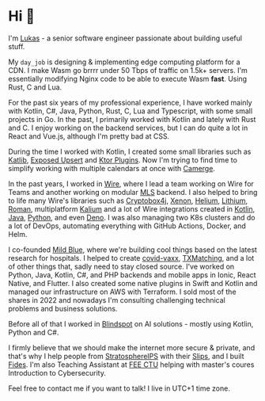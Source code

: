 # Hi 👋
I'm [Lukas](https://lukas.forst.dev) - a senior software engineer passionate about building useful stuff.

My `day_job` is designing & implementing edge computing platform for a CDN. I make Wasm go brrrr
under 50 Tbps of traffic on 1.5k+ servers. I'm essentially modifying Nginx code to be able to execute Wasm __fast__.
Using Rust, C and Lua.

For the past six years of my professional experience, I have worked mainly with
Kotlin, C#, Java, Python, Rust, C, Lua and Typescript, with some small projects in Go.
In the past, I primarily worked with Kotlin and lately with Rust and C.
I enjoy working on the backend services, but I can do quite a lot in React and Vue.js,
although I'm pretty bad at CSS.

During the time I worked with Kotlin, I created some small libraries such as
[Katlib](https://github.com/LukasForst/katlib), [Exposed Upsert](https://github.com/LukasForst/exposed-upsert)
and [Ktor Plugins](https://github.com/LukasForst/ktor-plugins).
Now I'm trying to find time to simplify working with multiple calendars at once with
[Camerge](https://github.com/LukasForst/camerge).

In the past years, I worked in [Wire](https://wire.com), where I lead a team working on
Wire for Teams and another working on modular [MLS](https://en.wikipedia.org/wiki/Messaging_Layer_Security)
backend. I also helped to bring to life many Wire's libraries such as
[Cryptobox4j](https://github.com/wireapp/cryptobox4j), [Xenon](https://github.com/wireapp/xenon),
[Helium](https://github.com/wireapp/helium), [Lithium](https://github.com/wireapp/lithium),
[Roman](https://github.com/wireapp/roman), multiplatform [Kalium](https://github.com/wireapp/kalium)
and a lot of Wire integrations created in [Kotlin](https://github.com/wireapp/poll-bot),
[Java](https://github.com/wireapp/echo-bot), [Python](https://github.com/wireapp/charon), and even
[Deno](https://github.com/wireapp/admin-broadcast).
I was also managing two K8s clusters and do a lot of DevOps, automating everything with GitHub Actions,
Docker, and Helm.

I co-founded [Mild Blue](https://mild.blue), where we're building cool things based on the latest
research for hospitals. I helped to create [covid-vaxx](https://github.com/mild-blue/covid-vaxx),
[TXMatching](https://github.com/mild-blue/txmatching), and a lot of other things that,
sadly need to stay closed source. I've worked on Python, Java, Kotlin, C#, and PHP backends and mobile apps
in Ionic, React Native, and Flutter. I also created some native plugins in Swift and Kotlin and managed
our infrastructure on AWS with Terraform. I sold most of the shares in 2022 and nowadays I'm consulting
challenging technical problems and business solutions.

Before all of that I worked in [Blindspot](https://blindspot.ai/) on AI solutions - mostly using Kotlin,
Python and C#.

I firmly believe that we should make the internet more secure & private, and that's why I help people
from [StratosphereIPS](https://www.stratosphereips.org/) with their
[Slips](https://github.com/stratosphereips/StratosphereLinuxIPS), and I built
[Fides](https://github.com/LukasForst/fides).
I'm also Teaching Assistant at [FEE CTU](https://fel.cvut.cz/) helping with master's coures
Introduction to Cybersecurity.

Feel free to contact me if you want to talk! I live in UTC+1 time zone.
